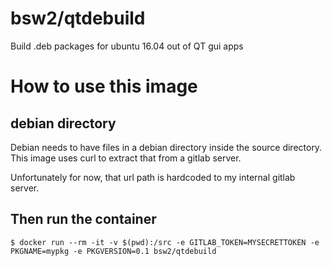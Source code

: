 # bsw2/qtdebuild

Build .deb packages for ubuntu 16.04 out of QT gui apps

# How to use this image

## debian directory

Debian needs to have files in a debian directory inside the source
directory.  This image uses curl to extract that from a gitlab server.

Unfortunately for now, that url path is hardcoded to my internal gitlab
server.

## Then run the container
```console
$ docker run --rm -it -v $(pwd):/src -e GITLAB_TOKEN=MYSECRETTOKEN -e PKGNAME=mypkg -e PKGVERSION=0.1 bsw2/qtdebuild
```
